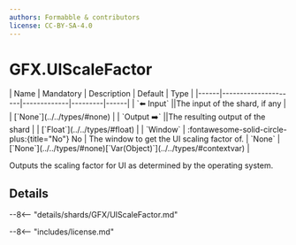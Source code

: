 ```yaml
---
authors: Formabble & contributors
license: CC-BY-SA-4.0
---
```



# GFX.UIScaleFactor

<div class="sh-parameters" markdown="1">
| Name | Mandatory | Description | Default | Type |
|------|---------------------|-------------|---------|------|
| `⬅️ Input` ||The input of the shard, if any | | [`None`](../../types/#none) |
| `Output ➡️` ||The resulting output of the shard | | [`Float`](../../types/#float) |
| `Window` | :fontawesome-solid-circle-plus:{title="No"} No  | The window to get the UI scaling factor of. | `None` | [`None`](../../types/#none)[`Var(Object)`](../../types/#contextvar) |

</div>

Outputs the scaling factor for UI as determined by the operating system.

## Details

--8<-- "details/shards/GFX/UIScaleFactor.md"


--8<-- "includes/license.md"

